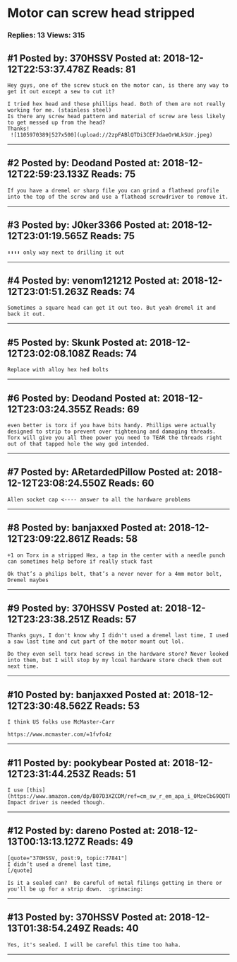 # Motor can screw head stripped

### Replies: 13 Views: 315

## \#1 Posted by: 370HSSV Posted at: 2018-12-12T22:53:37.478Z Reads: 81

```
Hey guys, one of the screw stuck on the motor can, is there any way to get it out except a sew to cut it? 

I tried hex head and these phillips head. Both of them are not really working for me. (stainless steel)
Is there any screw head pattern and material of screw are less likely to get messed up from the head?
Thanks!
 ![1105970389|527x500](upload://2zpFABlQTDi3CEFJdaeOrWLkSUr.jpeg)
```

---
## \#2 Posted by: Deodand Posted at: 2018-12-12T22:59:23.133Z Reads: 75

```
If you have a dremel or sharp file you can grind a flathead profile into the top of the screw and use a flathead screwdriver to remove it.
```

---
## \#3 Posted by: J0ker3366 Posted at: 2018-12-12T23:01:19.565Z Reads: 75

```
⬆⬆⬆⬆ only way next to drilling it out
```

---
## \#4 Posted by: venom121212 Posted at: 2018-12-12T23:01:51.263Z Reads: 74

```
Sometimes a square head can get it out too. But yeah dremel it and back it out.
```

---
## \#5 Posted by: Skunk Posted at: 2018-12-12T23:02:08.108Z Reads: 74

```
Replace with alloy hex hed bolts
```

---
## \#6 Posted by: Deodand Posted at: 2018-12-12T23:03:24.355Z Reads: 69

```
even better is torx if you have bits handy. Phillips were actually designed to strip to prevent over tightening and damaging threads. Torx will give you all thee power you need to TEAR the threads right out of that tapped hole the way god intended.
```

---
## \#7 Posted by: ARetardedPillow Posted at: 2018-12-12T23:08:24.550Z Reads: 60

```
Allen socket cap <---- answer to all the hardware problems
```

---
## \#8 Posted by: banjaxxed Posted at: 2018-12-12T23:09:22.861Z Reads: 58

```
+1 on Torx in a stripped Hex, a tap in the center with a needle punch can sometimes help before if really stuck fast

Ok that’s a philips bolt, that’s a never never for a 4mm motor bolt, Dremel maybes
```

---
## \#9 Posted by: 370HSSV Posted at: 2018-12-12T23:23:38.251Z Reads: 57

```
Thanks guys, I don't know why I didn't used a dremel last time, I used a saw last time and cut part of the motor mount out lol. 

Do they even sell torx head screws in the hardware store? Never looked into them, but I will stop by my lcoal hardware store check them out next time.
```

---
## \#10 Posted by: banjaxxed Posted at: 2018-12-12T23:30:48.562Z Reads: 53

```
I think US folks use McMaster-Carr

https://www.mcmaster.com/=1fvfo4z
```

---
## \#11 Posted by: pookybear Posted at: 2018-12-12T23:31:44.253Z Reads: 51

```
I use [this](https://www.amazon.com/dp/B07D3XZCDM/ref=cm_sw_r_em_apa_i_0MzeCbG9QQTFQ). Impact driver is needed though.
```

---
## \#12 Posted by: dareno Posted at: 2018-12-13T00:13:13.127Z Reads: 49

```
[quote="370HSSV, post:9, topic:77841"]
I didn’t used a dremel last time,
[/quote]

Is it a sealed can?  Be careful of metal filings getting in there or you'll be up for a strip down.  :grimacing:
```

---
## \#13 Posted by: 370HSSV Posted at: 2018-12-13T01:38:54.249Z Reads: 40

```
Yes, it's sealed. I will be careful this time too haha.
```

---
